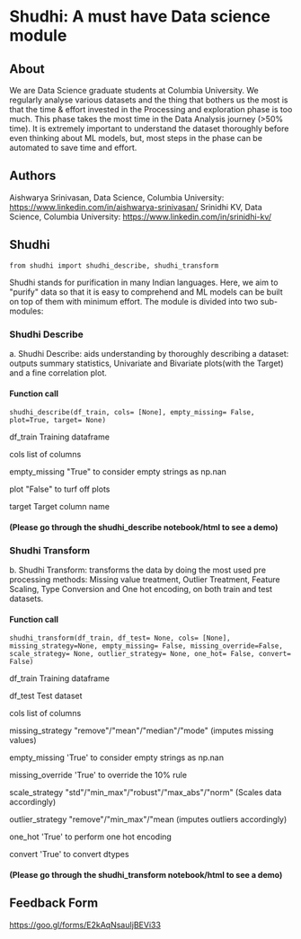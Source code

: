 # Shudhi: A must have Data science module

## About

We are Data Science graduate students at Columbia University. We regularly analyse various datasets and the thing that bothers us the most is that the time & effort invested in the Processing and exploration phase is too much. This phase takes the most time in the Data Analysis journey (>50% time). It is extremely important to understand the dataset thoroughly before even thinking about ML models, but, most steps in the phase can be automated to save time and effort.

## Authors

Aishwarya Srinivasan, Data Science, Columbia University: https://www.linkedin.com/in/aishwarya-srinivasan/
Srinidhi KV, Data Science, Columbia University: https://www.linkedin.com/in/srinidhi-kv/

## Shudhi
```{python}
from shudhi import shudhi_describe, shudhi_transform
```

Shudhi stands for purification in many Indian languages. Here, we aim to "purify" data so that it is easy to comprehend and ML models can be built on top of them with minimum effort. The module is divided into two sub-modules:

### Shudhi Describe

a. Shudhi Describe: aids understanding by thoroughly describing a dataset: outputs summary statistics, Univariate and Bivariate plots(with the Target) and a fine correlation plot.

#### Function call
```{python}
shudhi_describe(df_train, cols= [None], empty_missing= False, plot=True, target= None)
```
df_train          Training dataframe

cols              list of columns

empty_missing    "True" to consider empty strings as np.nan

plot              "False" to turf off plots

target            Target column name

#### (Please go through the shudhi_describe notebook/html to see a demo)

### Shudhi Transform
b. Shudhi Transform: transforms the data by doing the most used pre processing methods: Missing value treatment, Outlier Treatment, Feature Scaling, Type Conversion and One hot encoding, on both train and test datasets.

#### Function call

```{python}
shudhi_transform(df_train, df_test= None, cols= [None], missing_strategy=None, empty_missing= False, missing_override=False, scale_strategy= None, outlier_strategy= None, one_hot= False, convert= False)
```
df_train          Training dataframe

df_test           Test dataset

cols              list of columns

missing_strategy  "remove"/"mean"/"median"/"mode" (imputes missing values)

empty_missing     'True' to consider empty strings as np.nan

missing_override  'True' to override the 10% rule

scale_strategy    "std"/"min_max"/"robust"/"max_abs"/"norm" (Scales data accordingly)

outlier_strategy  "remove"/"min_max"/"mean (imputes outliers accordingly)

one_hot           'True' to perform one hot encoding

convert           'True' to convert dtypes

#### (Please go through the shudhi_transform notebook/html to see a demo)

## Feedback Form

https://goo.gl/forms/E2kAqNsauIjBEVi33
